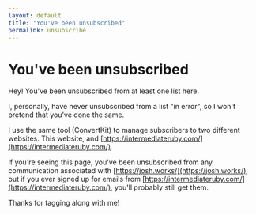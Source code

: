 ```yaml
---
layout: default
title: "You've been unsubscribed"
permalink: unsubscribe
---
```


# You've been unsubscribed

Hey! You've been unsubscribed from at least one list here.

I, personally, have never unsubscribed from a list "in error", so I won't pretend that you've done the same. 

I use the same tool (ConvertKit) to manage subscribers to two different websites. This website, and [https://intermediateruby.com/](https://intermediateruby.com/).

If you're seeing this page, you've been unsubscribed from any communication associated with [https://josh.works/](https://josh.works/), but if you ever signed up for emails from [https://intermediateruby.com/](https://intermediateruby.com/), you'll probably still get them.

Thanks for tagging along with me! 